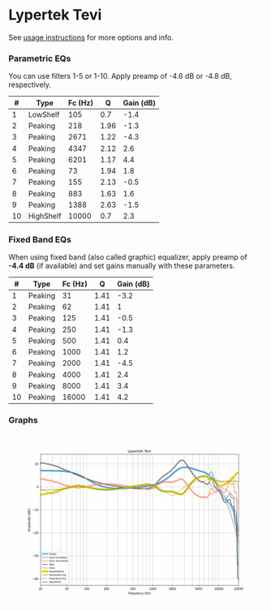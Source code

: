 # Lypertek Tevi
See [usage instructions](https://github.com/jaakkopasanen/AutoEq#usage) for more options and info.

### Parametric EQs
You can use filters 1-5 or 1-10. Apply preamp of -4.6 dB or -4.8 dB, respectively.

|   # | Type      |   Fc (Hz) |    Q |   Gain (dB) |
|-----|-----------|-----------|------|-------------|
|   1 | LowShelf  |       105 | 0.7  |        -1.4 |
|   2 | Peaking   |       218 | 1.96 |        -1.3 |
|   3 | Peaking   |      2671 | 1.22 |        -4.3 |
|   4 | Peaking   |      4347 | 2.12 |         2.6 |
|   5 | Peaking   |      6201 | 1.17 |         4.4 |
|   6 | Peaking   |        73 | 1.94 |         1.8 |
|   7 | Peaking   |       155 | 2.13 |        -0.5 |
|   8 | Peaking   |       883 | 1.63 |         1.6 |
|   9 | Peaking   |      1388 | 2.63 |        -1.5 |
|  10 | HighShelf |     10000 | 0.7  |         2.3 |

### Fixed Band EQs
When using fixed band (also called graphic) equalizer, apply preamp of **-4.4 dB** (if available) and set gains manually with these parameters.

|   # | Type    |   Fc (Hz) |    Q |   Gain (dB) |
|-----|---------|-----------|------|-------------|
|   1 | Peaking |        31 | 1.41 |        -3.2 |
|   2 | Peaking |        62 | 1.41 |         1   |
|   3 | Peaking |       125 | 1.41 |        -0.5 |
|   4 | Peaking |       250 | 1.41 |        -1.3 |
|   5 | Peaking |       500 | 1.41 |         0.4 |
|   6 | Peaking |      1000 | 1.41 |         1.2 |
|   7 | Peaking |      2000 | 1.41 |        -4.5 |
|   8 | Peaking |      4000 | 1.41 |         2.4 |
|   9 | Peaking |      8000 | 1.41 |         3.4 |
|  10 | Peaking |     16000 | 1.41 |         4.2 |

### Graphs
![](./Lypertek%20Tevi.png)
